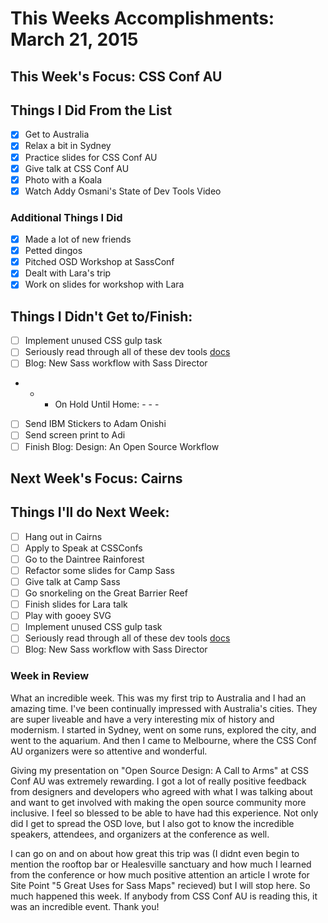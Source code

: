 # This Weeks Accomplishments: March 21, 2015

## This Week's Focus: CSS Conf AU

## Things I Did From the List

- [x] Get to Australia
- [x] Relax a bit in Sydney
- [x] Practice slides for CSS Conf AU
- [x] Give talk at CSS Conf AU
- [x] Photo with a Koala
- [x] Watch Addy Osmani's State of Dev Tools Video

### Additional Things I Did

- [x] Made a lot of new friends
- [x] Petted dingos
- [x] Pitched OSD Workshop at SassConf
- [x] Dealt with Lara's trip
- [x] Work on slides for workshop with Lara

## Things I Didn't Get to/Finish:

- [ ] Implement unused CSS gulp task
- [ ] Seriously read through all of these dev tools [docs](https://developer.chrome.com/devtools/docs/network)
- [ ] Blog: New Sass workflow with Sass Director
- - - On Hold Until Home: - - -
- [ ] Send IBM Stickers to Adam Onishi
- [ ] Send screen print to Adi
- [ ] Finish Blog: Design: An Open Source Workflow

## Next Week's Focus: Cairns

## Things I'll do Next Week:

- [ ] Hang out in Cairns
- [ ] Apply to Speak at CSSConfs
- [ ] Go to the Daintree Rainforest
- [ ] Refactor some slides for Camp Sass
- [ ] Give talk at Camp Sass
- [ ] Go snorkeling on the Great Barrier Reef
- [ ] Finish slides for Lara talk
- [ ] Play with gooey SVG
- [ ] Implement unused CSS gulp task
- [ ] Seriously read through all of these dev tools [docs](https://developer.chrome.com/devtools/docs/network)
- [ ] Blog: New Sass workflow with Sass Director

### Week in Review

What an incredible week. This was my first trip to Australia and I had an amazing time. I've been continually impressed with Australia's cities. They are super liveable and have a very interesting mix of history and modernism. I started in Sydney, went on some runs, explored the city, and went to the aquarium. And then I came to Melbourne, where the CSS Conf AU organizers were so attentive and wonderful.

Giving my presentation on "Open Source Design: A Call to Arms" at CSS Conf AU was extremely rewarding. I got a lot of really positive feedback from designers and developers who agreed with what I was talking about and want to get involved with making the open source community more inclusive. I feel so blessed to be able to have had this experience. Not only did I get to spread the OSD love, but I also got to know the incredible speakers, attendees, and organizers at the conference as well.

I can go on and on about how great this trip was (I didnt even begin to mention the rooftop bar or Healesville sanctuary and how much I learned from the conference or how much positive attention an article I wrote for Site Point "5 Great Uses for Sass Maps" recieved) but I will stop here. So much happened this week. If anybody from CSS Conf AU is reading this, it was an incredible event. Thank you!
